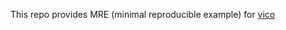 This repo provides MRE (minimal reproducible example) for [vico](https://github.com/patrykandpatrick/vico) 